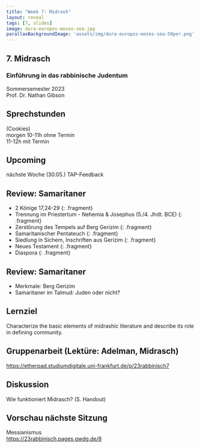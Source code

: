 ```yaml
---
title: "Week 7: Midrash"
layout: reveal
tags: [7, slides]
image: dura-europos-moses-sea.jpg
parallaxBackgroundImage: 'assets/img/dura-europos-moses-sea-50per.png'
---
```


## 7. Midrasch

### Einführung in das rabbinische Judentum

Sommersemester 2023  
Prof. Dr. Nathan Gibson

<!-- ## Hook  -->

## Sprechstunden

(Cookies)  
morgen 10-11h ohne Termin  
11-12h mit Termin 

## Upcoming 

nächste Woche (30.05.) TAP-Feedback

## Review: Samaritaner

- 2 Könige 17,24-29
{: .fragment}
- Trennung im Priestertum - Nehemia & Josephus (5./4. Jhdt. BCE)
{: .fragment}
- Zerstörung des Tempels auf Berg Gerizim
{: .fragment}
- Samaritanischer Pentateuch
{: .fragment}
- Siedlung in Sichem, Inschriften aus Gerizim
{: .fragment}
- Neues Testament
{: .fragment}
- Diaspora
{: .fragment}


## Review: Samaritaner

- Merkmale: Berg Gerizim
- Samaritaner im Talmud: Juden oder nicht?

## Lernziel

Characterize the basic elements of midrashic literature and describe its role in defining community.

## Gruppenarbeit (Lektüre: Adelman, Midrasch)

<https://etherpad.studiumdigitale.uni-frankfurt.de/p/23rabbinisch7>

## Diskussion

Wie funktioniert Midrasch? (S. Handout)

## Vorschau nächste Sitzung

Messianismus  
<https://23rabbinisch.pages.gwdg.de/8>
